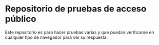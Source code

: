 # Repositorio de pruebas de acceso público

Este repositorio es para hacer pruebas varias y que puedan verificarse en cualquier tipo de navegador para ver su respuesta.
